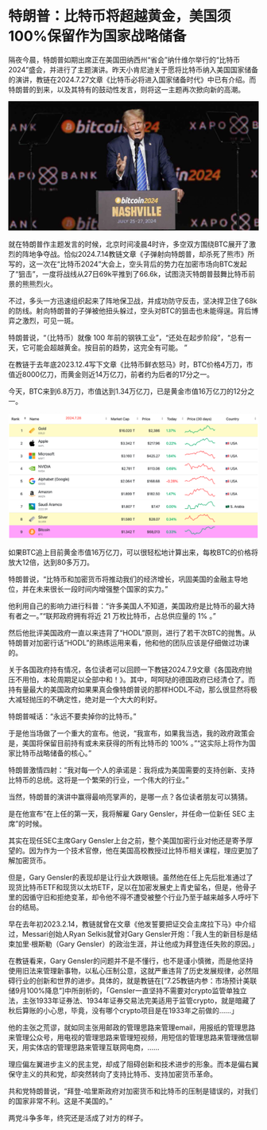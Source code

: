 # 特朗普：比特币将超越黄金，美国须100%保留作为国家战略储备

隔夜今晨，特朗普如期出席正在美国田纳西州“省会”纳什维尔举行的“比特币2024”盛会，并进行了主题演讲。昨天小肯尼迪关于愿将比特币纳入美国国家储备的演讲，教链在2024.7.27文章《比特币必将进入国家储备时代》中已有介绍。而特朗普的到来，以及其特有的鼓动性发言，则将这一主题再次掀向新的高潮。

![](2024-07-28-A01.png)

就在特朗普作主题发言的时候，北京时间凌晨4时许，多空双方围绕BTC展开了激烈的阵地争夺战。恰似2024.7.14教链文章《子弹射向特朗普，却杀死了熊市》所写的，这一次在“比特币2024”大会上，空头背后的势力在加密市场向BTC发起了“狙击”，一度将战线从27日69k平推到了66.6k，试图浇灭特朗普鼓舞比特币前景的熊熊烈火。

不过，多头一方迅速组织起来了阵地保卫战，并成功防守反击，坚决捍卫住了68k的防线。射向特朗普的子弹被他扭头躲过，空头对BTC的狙击也未能得逞。背后博弈之激烈，可见一斑。

特朗普说，“（比特币）就像 100 年前的钢铁工业”，“还处在起步阶段”，“总有一天，它可能会超越黄金。按目前的趋势，这完全有可能。 ”

在教链于去年底2023.12.4写下文章《比特币鲜衣怒马》时，BTC价格4万刀，市值近8000亿刀，而黄金则近14万亿刀，前者约为后者的17分之一。

今天，BTC来到6.8万刀，市值达到1.34万亿刀，已是黄金市值16万亿刀的12分之一。

![](2024-07-28-A02.png)

如果BTC追上目前黄金市值16万亿刀，可以很轻松地计算出来，每枚BTC的价格将放大12倍，达到80多万刀。

特朗普说，“比特币和加密货币将推动我们的经济增长，巩固美国的金融主导地位，并在未来很长一段时间内增强整个国家的实力。”

他利用自己的影响力进行科普：“许多美国人不知道，美国政府是比特币的最大持有者之一。”“联邦政府拥有将近 21 万枚比特币，占总供应量的 1% 。”

然后他批评美国政府一直以来违背了“HODL”原则，进行了若干次BTC的抛售。从特朗普对加密行话“HODL”的熟练运用来看，他和他的团队应该是仔细做过功课的。

关于各国政府持有情况，各位读者可以回顾一下教链2024.7.9文章《各国政府抛压不用怕，本轮周期足以全部中和！》。其中，呵呵哒的德国政府已经清仓了。而持有量最大的美国政府如果果真会像特朗普说的那样HODL不动，那么很显然将极大减轻抛压的不确定性，绝对是一个大大的利好。

特朗普喊话：“永远不要卖掉你的比特币。”

于是他当场做了一个重大的宣布。他说，“我宣布，如果我当选，我的政府政策会是，美国将保留目前持有或未来获得的所有比特币的 100% 。”“这实际上将作为国家比特币战略储备的核心。”

特朗普激情四射：“我对每一个人的承诺是：我将成为美国需要的支持创新、支持比特币的总统。这将是一个繁荣的行业，一个伟大的行业。”

当然，特朗普的演讲中赢得最响亮掌声的，是哪一点？各位读者朋友可以猜猜。

是在他宣布“在上任的第一天，我将解雇 Gary Gensler，并任命一位新任 SEC 主席”的时候。

其实在现任SEC主席Gary Gensler上台之前，整个美国加密行业对他还是寄予厚望的。因为作为一个技术官僚，他在美国高校教授过比特币相关课程，理应更加了解加密货币。

但是，Gary Gensler的表现却是让行业大跌眼镜。虽然他在任上先后批准通过了现货比特币ETF和现货以太坊ETF，足以在加密发展史上青史留名，但是，他骨子里的因循守旧和拒绝变革，却令他不得不遭受被整个行业乃至于越来越多人呼吁下台的结局。

早在去年初2023.2.14，教链就曾在文章《他发誓要把证交会主席拉下马》中介绍过，Messari创始人Ryan Selkis就曾对Gary Gensler开炮：「我人生的新目标是结束加里·根斯勒（Gary Gensler）的政治生涯，并让他成为拜登连任失败的原因。」

在教链看来，Gary Gensler的问题并不是不懂行，也不是谨小慎微，而是他坚持使用旧法来管理新事物，以私心压制公意，这就严重违背了历史发展规律，必然阻碍行业的创新和世界的进步。具体的，就是教链在[“7.25教链内参：市场预计美联储9月100%降息”]中所剖析的，「Gensler一直坚持不需要对crypto监管单独立法，主张1933年证券法、1934年证券交易法完美适用于监管crypto，就是暗藏了秋后算账的小心思，毕竟，没有哪个crypto项目是在1933年之前做的……」

他的主张之荒谬，就如同主张用邮政的管理思路来管理email，用报纸的管理思路来管理公众号，用电视的管理思路来管理短视频，用短信的管理思路来管理微信聊天，用实体店的管理思路来管理互联网电商，……

理应偏左翼进步主义的民主党，却成了阻碍创新和技术进步的形象。而本是偏右翼保守主义的共和党，却突然转向了支持比特币、支持加密货币革命。

共和党特朗普说，“拜登-哈里斯政府对加密货币和比特币的压制是错误的，对我们的国家非常不利。这是不美国的。”

两党斗争多年，终究还是活成了对方的样子。
